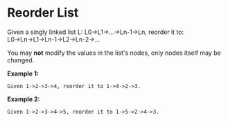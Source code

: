 # Reorder List

Given a singly linked list L: L0→L1→…→Ln-1→Ln,
reorder it to: L0→Ln→L1→Ln-1→L2→Ln-2→…

You may __not__ modify the values in the list's nodes, only nodes itself may be changed.

__Example 1:__

```pseudo
Given 1->2->3->4, reorder it to 1->4->2->3.
```

__Example 2:__

```pseudo
Given 1->2->3->4->5, reorder it to 1->5->2->4->3.
```